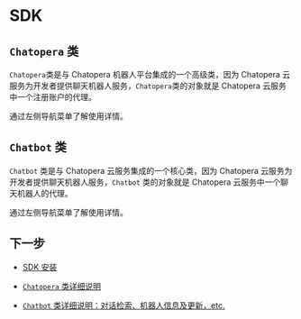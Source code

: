 # SDK

## `Chatopera` 类

`Chatopera`类是与 Chatopera 机器人平台集成的一个高级类，因为 Chatopera 云服务为开发者提供聊天机器人服务，`Chatopera`类的对象就是 Chatopera 云服务中一个注册账户的代理。

通过左侧导航菜单了解使用详情。

## `Chatbot` 类

`Chatbot` 类是与 Chatopera 云服务集成的一个核心类，因为 Chatopera 云服务为开发者提供聊天机器人服务，`Chatbot` 类的对象就是 Chatopera 云服务中一个聊天机器人的代理。

通过左侧导航菜单了解使用详情。

## 下一步

- [SDK 安装](/products/chatbot-platform/integration/index.html#sdk)

- [`Chatopera` 类详细说明](/products/chatbot-platform/integration/accesssettings.html)

- [`Chatbot` 类详细说明：对话检索、机器人信息及更新，etc.](/products/chatbot-platform/integration/api.html)

